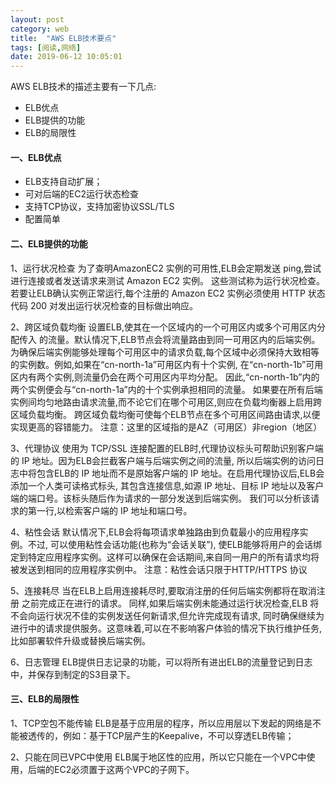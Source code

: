 ```yaml
---
layout: post
category: web
title:  "AWS ELB技术要点"
tags: [阅读,网络]
date: 2019-06-12 10:05:01
---
```

AWS ELB技术的描述主要有一下几点:
* ELB优点
* ELB提供的功能
* ELB的局限性
<!-- more -->
#### 一、ELB优点
+ ELB支持自动扩展；
+ 可对后端的EC2运行状态检查
+ 支持TCP协议，支持加密协议SSL/TLS
+ 配置简单
 
#### 二、ELB提供的功能
1、运行状况检查
    为了查明AmazonEC2 实例的可用性,ELB会定期发送 ping,尝试进行连接或者发送请求来测试 Amazon EC2 实例。
    这些测试称为运行状况检查。若要让ELB确认实例正常运行,每个注册的 Amazon EC2 实例必须使用 HTTP 状态代码 200 对发出运行状况检查的目标做出响应。
 
2、跨区域负载均衡
    设置ELB,使其在一个区域内的一个可用区内或多个可用区内分配传入 的流量。默认情况下,ELB节点会将流量路由到同一可用区内的后端实例。
    为确保后端实例能够处理每个可用区中的请求负载,每个区域中必须保持大致相等的实例数。例如,如果在“cn-north-1a”可用区内有十个实例,
    在“cn-north-1b”可用区内有两个实例,则流量仍会在两个可用区内平均分配。
    因此,“cn-north-1b”内的两个实例便会与“cn-north-1a”内的十个实例承担相同的流量。
    如果要在所有后端实例间均匀地路由请求流量,而不论它们在哪个可用区,则应在负载均衡器上启用跨区域负载均衡。
    跨区域负载均衡可使每个ELB节点在多个可用区间路由请求,以便实现更高的容错能力。
    注意：这里的区域指的是AZ（可用区）非region（地区）
 
3、代理协议
    使用为 TCP/SSL 连接配置的ELB时,代理协议标头可帮助识别客户端的 IP 地址。因为ELB会拦截客户端与后端实例之间的流量,
    所以后端实例的访问日志中将包含ELB的 IP 地址而不是原始客户端的 IP 地址。在启用代理协议后,ELB会添加一个人类可读格式标头,
    其包含连接信息,如源 IP 地址、目标 IP 地址以及客户端的端口号。该标头随后作为请求的一部分发送到后端实例。
    我们可以分析该请求的第一行,以检索客户端的 IP 地址和端口号。
 
4、粘性会话
    默认情况下,ELB会将每项请求单独路由到负载最小的应用程序实例。不过, 可以使用粘性会话功能(也称为“会话关联”),
    使ELB能够将用户的会话绑定到特定应用程序实例。这样可以确保在会话期间,来自同一用户的所有请求均将被发送到相同的应用程序实例中。
    注意：粘性会话只限于HTTP/HTTPS 协议
 
5、连接耗尽
    当在ELB上启用连接耗尽时,要取消注册的任何后端实例都将在取消注册 之前完成正在进行的请求。
    同样,如果后端实例未能通过运行状况检查,ELB 将不会向运行状况不佳的实例发送任何新请求,但允许完成现有请求,
    同时确保继续为进行中的请求提供服务。这意味着,可以在不影响客户体验的情况下执行维护任务,比如部署软件升级或替换后端实例。
 
6、日志管理
    ELB提供日志记录的功能，可以将所有进出ELB的流量登记到日志中，并保存到制定的S3目录下。
 
#### 三、ELB的局限性
1、TCP空包不能传输
    ELB是基于应用层的程序，所以应用层以下发起的网络是不能被透传的，例如：基于TCP层产生的Keepalive，不可以穿透ELB传输；
 
2、只能在同已VPC中使用
    ELB属于地区性的应用，所以它只能在一个VPC中使用，后端的EC2必须置于这两个VPC的子网下。